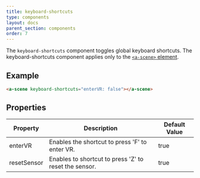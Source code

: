 ```yaml
---
title: keyboard-shortcuts
type: components
layout: docs
parent_section: components
order: 7
---
```


The `keyboard-shortcuts` component toggles global keyboard shortcuts. The keyboard-shortcuts component applies only to the [`<a-scene>` element](../core/scene.html).

## Example

```html
<a-scene keyboard-shortcuts="enterVR: false"></a-scene>
```

## Properties

| Property    | Description                                           | Default Value |
|-------------|-------------------------------------------------------|---------------|
| enterVR     | Enables the shortcut to press 'F' to enter VR.        | true          |
| resetSensor | Enables to shortcut to press 'Z' to reset the sensor. | true          |
